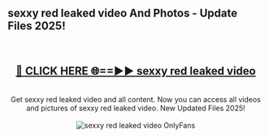 <h2>sexxy red leaked video And Photos - Update Files 2025!</h2>
<br>
<div align="center">
<h2><a href="https://betterlinks.top/A2PfLJ" rel="nofollow">🔴 CLICK HERE 🌐==►► sexxy red leaked video</a></h2>
<br>
Get sexxy red leaked video and all content. Now you can access all videos and pictures of sexxy red leaked video. New Updated Files 2025!
<br>
<br>
<a href="https://betterlinks.top/A2PfLJ" rel="nofollow" data-target="animated-image.originalLink"><img src="https://i.imgur.com/dJHk4Zq.gif" alt="sexxy red leaked video OnlyFans" style="max-width: 100%; display: inline-block;" data-target="animated-image.originalImage"></a>
</div>
<br>